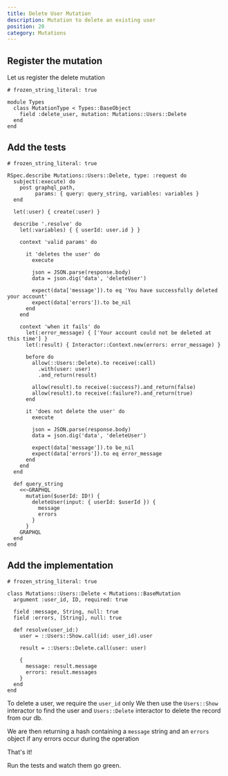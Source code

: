 ```yaml
---
title: Delete User Mutation
description: Mutation to delete an existing user
position: 20
category: Mutations
---
```


## Register the mutation

Let us register the delete mutation

```ruby[app/graphql/types/mutation_type.rb]
# frozen_string_literal: true

module Types
  class MutationType < Types::BaseObject
    field :delete_user, mutation: Mutations::Users::Delete
  end
end
```

## Add the tests

```ruby[spec/graphql/mutations/users/delete_spec.rb]
# frozen_string_literal: true

RSpec.describe Mutations::Users::Delete, type: :request do
  subject(:execute) do
    post graphql_path,
         params: { query: query_string, variables: variables }
  end

  let(:user) { create(:user) }

  describe '.resolve' do
    let(:variables) { { userId: user.id } }

    context 'valid params' do

      it 'deletes the user' do
        execute

        json = JSON.parse(response.body)
        data = json.dig('data', 'deleteUser')

        expect(data['message']).to eq 'You have successfully deleted your account'
        expect(data['errors']).to be_nil
      end
    end

    context 'when it fails' do
      let(:error_message) { ['Your account could not be deleted at this time'] }
      let(:result) { Interactor::Context.new(errors: error_message) }

      before do
        allow(::Users::Delete).to receive(:call)
          .with(user: user)
          .and_return(result)

        allow(result).to receive(:success?).and_return(false)
        allow(result).to receive(:failure?).and_return(true)
      end

      it 'does not delete the user' do
        execute

        json = JSON.parse(response.body)
        data = json.dig('data', 'deleteUser')

        expect(data['message']).to be_nil
        expect(data['errors']).to eq error_message
      end
    end
  end

  def query_string
    <<~GRAPHQL
      mutation($userId: ID!) {
        deleteUser(input: { userId: $userId }) {
          message
          errors
        }
      }
    GRAPHQL
  end
end
```

## Add the implementation

```ruby[app/graphql/mutations/users/delete.rb]
# frozen_string_literal: true

class Mutations::Users::Delete < Mutations::BaseMutation
  argument :user_id, ID, required: true

  field :message, String, null: true
  field :errors, [String], null: true

  def resolve(user_id:)
    user = ::Users::Show.call(id: user_id).user

    result = ::Users::Delete.call(user: user)

    {
      message: result.message
      errors: result.messages
    }
  end
end
```

To delete a user, we require the `user_id` only
We then use the `Users::Show` interactor to find the user and `Users::Delete` interactor to delete the record from our db.

We are then returning a hash containing a `message` string and an `errors` object if any errors occur during the operation

That's it!

Run the tests and watch them go green.
